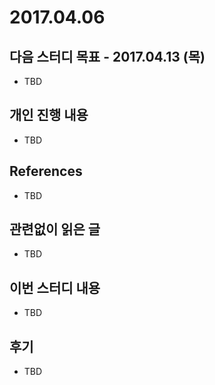 # 2017.04.06

## 다음 스터디 목표 - 2017.04.13 (목)

* TBD

## 개인 진행 내용

* TBD

## References

* TBD


## 관련없이 읽은 글

* TBD

## 이번 스터디 내용

* TBD

## 후기

* TBD

